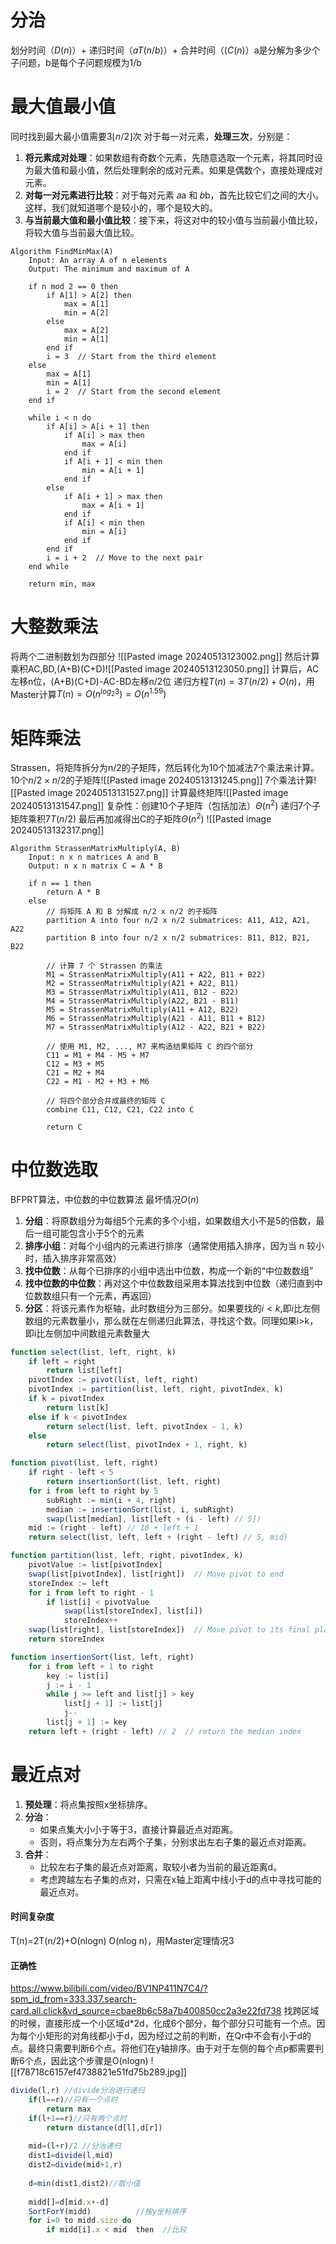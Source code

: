 # 分治
划分时间（$D(n)$）+ 递归时间（$aT(n/b)$）+ 合并时间（$(C(n)$）a是分解为多少个子问题，b是每个子问题规模为1/b
# 最大值最小值
同时找到最大最小值需要$3\lfloor n/2\rfloor$次
对于每一对元素，**处理三次**，分别是：
1. **将元素成对处理**：如果数组有奇数个元素，先随意选取一个元素，将其同时设为最大值和最小值，然后处理剩余的成对元素。如果是偶数个，直接处理成对元素。
2. **对每一对元素进行比较**：对于每对元素 𝑎a 和 𝑏b，首先比较它们之间的大小。这样，我们就知道哪个是较小的，哪个是较大的。
3. **与当前最大值和最小值比较**：接下来，将这对中的较小值与当前最小值比较，将较大值与当前最大值比较。
```
Algorithm FindMinMax(A)
    Input: An array A of n elements
    Output: The minimum and maximum of A

    if n mod 2 == 0 then
        if A[1] > A[2] then
            max = A[1]
            min = A[2]
        else
            max = A[2]
            min = A[1]
        end if
        i = 3  // Start from the third element
    else
        max = A[1]
        min = A[1]
        i = 2  // Start from the second element
    end if

    while i < n do
        if A[i] > A[i + 1] then
            if A[i] > max then
                max = A[i]
            end if
            if A[i + 1] < min then
                min = A[i + 1]
            end if
        else
            if A[i + 1] > max then
                max = A[i + 1]
            end if
            if A[i] < min then
                min = A[i]
            end if
        end if
        i = i + 2  // Move to the next pair
    end while

    return min, max
```
# 大整数乘法
将两个二进制数划为四部分
![[Pasted image 20240513123002.png]]
然后计算乘积AC,BD,(A+B)(C+D)![[Pasted image 20240513123050.png]]
计算后，AC左移n位，(A+B)(C+D)-AC-BD左移n/2位
递归方程$T(n)=3T(n/2)+O(n)$，用Master计算$T(n)=O(n^{log_2 3})=O(n^{1.59})$ 
# 矩阵乘法
Strassen，将矩阵拆分为n/2的子矩阵，然后转化为10个加减法7个乘法来计算。10个$n/2\times n/2$的子矩阵![[Pasted image 20240513131245.png]]
7个乘法计算![[Pasted image 20240513131527.png]]
计算最终矩阵![[Pasted image 20240513131547.png]]
复杂性：创建10个子矩阵（包括加法）$\Theta (n^2)$
递归7个子矩阵乘积$7T(n/2)$ 
最后再加减得出C的子矩阵$\Theta (n^2)$
![[Pasted image 20240513132317.png]]
```
Algorithm StrassenMatrixMultiply(A, B)
    Input: n x n matrices A and B
    Output: n x n matrix C = A * B

    if n == 1 then
        return A * B
    else
        // 将矩阵 A 和 B 分解成 n/2 x n/2 的子矩阵
        partition A into four n/2 x n/2 submatrices: A11, A12, A21, A22
        partition B into four n/2 x n/2 submatrices: B11, B12, B21, B22

        // 计算 7 个 Strassen 的乘法
        M1 = StrassenMatrixMultiply(A11 + A22, B11 + B22)
        M2 = StrassenMatrixMultiply(A21 + A22, B11)
        M3 = StrassenMatrixMultiply(A11, B12 - B22)
        M4 = StrassenMatrixMultiply(A22, B21 - B11)
        M5 = StrassenMatrixMultiply(A11 + A12, B22)
        M6 = StrassenMatrixMultiply(A21 - A11, B11 + B12)
        M7 = StrassenMatrixMultiply(A12 - A22, B21 + B22)

        // 使用 M1, M2, ..., M7 来构造结果矩阵 C 的四个部分
        C11 = M1 + M4 - M5 + M7
        C12 = M3 + M5
        C21 = M2 + M4
        C22 = M1 - M2 + M3 + M6

        // 将四个部分合并成最终的矩阵 C
        combine C11, C12, C21, C22 into C

        return C

```
# 中位数选取

BFPRT算法，中位数的中位数算法
最坏情况$O(n)$
1. **分组**：将原数组分为每组5个元素的多个小组，如果数组大小不是5的倍数，最后一组可能包含小于5个的元素
2. **排序小组**：对每个小组内的元素进行排序（通常使用插入排序，因为当 n 较小时，插入排序非常高效）
3. **找中位数**：从每个已排序的小组中选出中位数，构成一个新的“中位数数组”
4. **找中位数的中位数**：再对这个中位数数组采用本算法找到中位数（递归直到中位数数组只有一个元素，再返回）
5. **分区**：将该元素作为枢轴，此时数组分为三部分。如果要找的$i<k$,即$i$比左侧数组的元素数量小，那么就在左侧递归此算法，寻找这个数。同理如果i>k，即i比左侧加中间数组元素数量大
```JavaScript
function select(list, left, right, k)
    if left = right
        return list[left]
    pivotIndex := pivot(list, left, right)
    pivotIndex := partition(list, left, right, pivotIndex, k)
    if k = pivotIndex
        return list[k]
    else if k < pivotIndex
        return select(list, left, pivotIndex - 1, k)
    else
        return select(list, pivotIndex + 1, right, k)

function pivot(list, left, right)
    if right - left < 5
        return insertionSort(list, left, right)
    for i from left to right by 5
        subRight := min(i + 4, right)
        median := insertionSort(list, i, subRight)
        swap(list[median], list[left + (i - left) // 5])
    mid := (right - left) // 10 + left + 1
    return select(list, left, left + (right - left) // 5, mid)

function partition(list, left, right, pivotIndex, k)
    pivotValue := list[pivotIndex]
    swap(list[pivotIndex], list[right])  // Move pivot to end
    storeIndex := left
    for i from left to right - 1
        if list[i] < pivotValue
            swap(list[storeIndex], list[i])
            storeIndex++
    swap(list[right], list[storeIndex])  // Move pivot to its final place
    return storeIndex

function insertionSort(list, left, right)
    for i from left + 1 to right
        key := list[i]
        j := i - 1
        while j >= left and list[j] > key
            list[j + 1] := list[j]
            j--
        list[j + 1] := key
    return left + (right - left) // 2  // return the median index
```
# 最近点对
1. **预处理**：将点集按照x坐标排序。
2. **分治**：
    - 如果点集大小小于等于3，直接计算最近点对距离。
    - 否则，将点集分为左右两个子集，分别求出左右子集的最近点对距离。
3. **合并**：
    - 比较左右子集的最近点对距离，取较小者为当前的最近距离d。
    - 考虑跨越左右子集的点对，只需在x轴上距离中线小于d的点中寻找可能的最近点对。
#### 时间复杂度
T(n)=2T(n/2)+O(nlogn)
O(nlog n)，用Master定理情况3
#### 正确性
https://www.bilibili.com/video/BV1NP411N7C4/?spm_id_from=333.337.search-card.all.click&vd_source=cbae8b6c58a7b400850cc2a3e22fd738
找跨区域的时候，直接形成一个小区域d\*2d，化成6个部分，每个部分只可能有一个点。因为每个小矩形的对角线都小于d，因为经过之前的判断，在Qr中不会有小于d的点。最终只需要判断6个点。将他们在y轴排序。由于对于左侧的每个点p都需要判断6个点，因此这个步骤是O(nlogn)
![[f78718c6157ef4738821e51fd75b289.jpg]]
```js
divide(l,r) //divide分治进行递归 
	if(l==r)//只有一个点时 
		return max
	if(l+1==r)//只有两个点时 
		return distance(d[l],d[r])
				
	mid=(l+r)/2	//分治递归 
	dist1=divide(l,mid)
	dist2=divide(mid+1,r)
	
	d=min(dist1,dist2)//取小值 
	
	midd[]=d[mid.x+-d]
	SortForY(midd)			//按y坐标排序  
	for i=0 to midd.size do
		if midd[i].x < mid  then  //比较 
			
		
```
